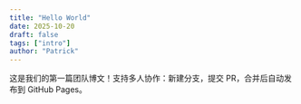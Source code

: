 ```yaml
---
title: "Hello World"
date: 2025-10-20
draft: false
tags: ["intro"]
author: "Patrick"
---
```


这是我们的第一篇团队博文！支持多人协作：新建分支，提交 PR，合并后自动发布到 GitHub Pages。

